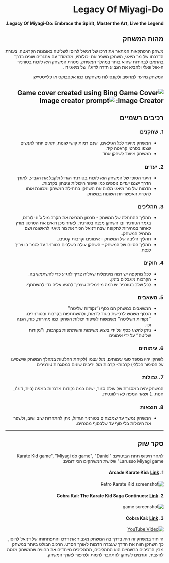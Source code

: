 <div dir='rtl' lang='he'>

# Legacy Of Miyagi-Do

**Legacy Of Miyagi-Do: Embrace the Spirit, Master the Art, Live the Legend.**

## מהות המשחק
משחק הרפתקאות המתאר את דרכו של דניאל לרוסו לשליטה באומנות הקראטה. בעזרת הדרכתו של מר מיאגי, השחקן משפר את יכולותיו, מתמודד עם אתגרים שונים בדרך בהתאם לבחירות שהוא בוחר במהלך המשחק. מטרת המשחק היא לזכות בטורניר ה-אול וואלי ולהביא את הגביע חזרה לדוג׳ו של מיאגי דו.

המשחק מיועד למחשב ולקונסולות משחקים כמו אקסבוקס או פלייסטיישן

![Game Cover](https://i.ibb.co/Scdgyt9/Karate.jpg)
Game cover created using Bing Image Creator:
![Image creator prompt](https://i.ibb.co/crPRhh5/Screenshot-2024-01-10-at-1-35-58.png) 
---


## רכיבים רשמיים


### 1. שחקנים

* המשחק מיועד לכל הגילאים, ישנם רמות קושי שונות, יתאים יותר לאנשים שצפו בסרטי קראטה קיד.
* המשחק מיועד לשחקן אחד

### 2. יעדים

* היעד הסופי של המשחק הוא לזכות בטורניר הגדול ולקבל את הגביע, לאורך הדרך ישנם יעדים נוספים כמו שיפור היכולות וניצחון בקרבות.
* הדמות של מר מיאגי מלווה את השחקן בתחילת המשחק ומכוונת אותו להכרת האפשרויות השונות במשחק


### 3. תהליכים

* תהליך ההתחלה של המשחק - סרטון המראה את הקרב מול ג׳וני לורנס, בגמר הטורניר ובו השחקן מנצח בטורניר, לאחר מכן רואים את הסרטון מורץ לאחור במהירות לתקופה שבה דניאל הכיר את מר מיאגי לראשונה ושם מתחיל המשחק..
*	תהליך הליבה של המשחק – אימונים וקרבות קטנים..
*	תהליך הסיום של המשחק – השחקן עולה בשלבים בטורניר עד לגמר בו צריך לנצח.

### 4. חוקים

* לכל מתקפה יש רמה מינימלית שאליה צריך להגיע כדי להשתמש בה.
* הקרבות מוגבלים בזמן.
* לכל שלב בטורניר יש רמה מינימלית שצריך להגיע אליה כדי להשתתף.


### 5. משאבים
* המשאבים במשחק הם כסף ו״נקודות שליטה״
* הכסף משמש לרכישת ביגוד לדמות, ולהשתתפות בקרבות ובטורנירים. ״נקודות השליטה״ משמשות לשיפור יכולות השחקן כמו מהירות, כוח, הגנה וכו.
* ניתן להשיג כסף על ידי ביצוע משימות והשתתפות בקרבות, ו״נקודות שליטה״ על ידי אימונים
### 6. עימותים

לשחקן יהיו מספר סוגי עימותים, מול עצמו (לקיחת החלטות במהלך המשחק שישפיעו על הסיפור הכללי)
קרבות- קרבות מול יריבים שונים במסגרות טורנירים


### 7. גבולות

המשחק יהיה במסגרת של עולם סגור, ישנם כמה נקודות מרכזיות במפה (בית, דוג׳ו, חנות…) ושאר המפה לא רלוונטית.  

 

### 8. תוצאות

* המשחק נמשך עד שמנצחים בטורניר הגדול, ניתן להתחרות שוב ושוב, ולשפר את היכולות בלי סוף עד שלבסוף מנצחים. 

---

## סקר שוק

לאחר חיפוש תחת הביטויים: "Karate Kid game", "Miyagi do game", "Daniel Larusso Miyagi game"
שלושת המשחקים הכי דומים:
#### 1. Arcade Karate Kid: [Link](https://www.retrogames.cz/play_177-NES.php)
![Retro Karate Kid screenshot](https://i.ibb.co/gvLyBtg/Screenshot-2024-01-10-at-1-37-44.png)

#### 2. Cobra Kai: The Karate Kid Saga Continues: [Link](https://store.steampowered.com/app/1279920/Cobra_Kai_The_Karate_Kid_Saga_Continues/)
![game screenshot](https://i.ibb.co/p1PtLJv/Cobra.jpg)

#### 3. Cobra Kai: [Link](https://playcobrakai.com/)
[![YouTube Video](https://img.youtube.com/vi/lR1NJQaZKws/0.jpg)](https://www.youtube.com/watch?v=lR1NJQaZKws)

הייחוד במשחק זה היא בדרך בה המשחק מעביר את דרכו והתפתחותו של דניאל לרוסו, כך השחקן חווה את הדרך שעברה הדמות לאורך הסרט.
הרכיב הבולט ביותר במשחק מבין הרכיבים הרשמיים הוא התהליכים, התהליכים מייחדים את החוויה שהמשחק מנסה להעביר, וגורמים לשחקן להתחבר לדמות ולסיפור לאורך המשחק.


</div>

